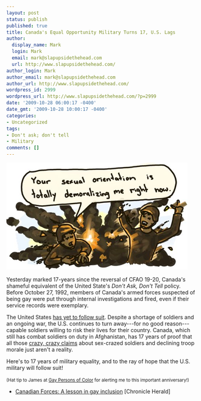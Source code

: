 ```yaml
---
layout: post
status: publish
published: true
title: Canada's Equal Opportunity Military Turns 17, U.S. Lags
author:
  display_name: Mark
  login: Mark
  email: mark@slapupsidethehead.com
  url: http://www.slapupsidethehead.com/
author_login: Mark
author_email: mark@slapupsidethehead.com
author_url: http://www.slapupsidethehead.com/
wordpress_id: 2999
wordpress_url: http://www.slapupsidethehead.com/?p=2999
date: '2009-10-28 06:00:17 -0400'
date_gmt: '2009-10-28 10:00:17 -0400'
categories:
- Uncategorized
tags:
- Don't ask; don't tell
- Military
comments: []
---
```

![It's an explosion of gay!](/wp-content/media/2009/10/gay-explosion.jpg "It's an explosion of gay!")

Yesterday marked 17-years since the reversal of CFAO 19-20, Canada's shameful equivalent of the United State's _Don't Ask, Don't Tell_ policy. Before October 27, 1992, members of Canada's armed forces suspected of being gay were put through internal investigations and fired, even if their service records were exemplary.

The United States [has yet to follow suit](http://www.slapupsidethehead.com/2009/06/us-government-stalls-on-dont-ask-dont-tell/ "They're always a little slower than Canada---but we love you guys anyway!"). Despite a shortage of soldiers and an ongoing war, the U.S. continues to turn away---for no good reason---capable soldiers willing to risk their lives for their country. Canada, which still has combat soldiers on duty in Afghanistan, has 17 years of proof that all those [crazy, crazy claims](http://www.slapupsidethehead.com/2009/01/blog-dredging-gays-join-millitary-for-sex/ "Hey, I know this place PACKED with guys!") about sex-crazed soldiers and declining troop morale just aren't a reality.

Here's to 17 years of military equality, and to the ray of hope that the U.S. military will follow suit!

<small>(Hat tip to James at <a title="Super post on a super blog!" href="http://gay-persons-of-color.blogspot.com/2009/10/equality-turns-17-in-canadian-military.html">Gay Persons of Color</a> for alerting me to this important anniversary!)</small>

- [Canadian Forces: A lesson in gay inclusion](http://thechronicleherald.ca/Canada/1149013.html) [Chronicle Herald]
